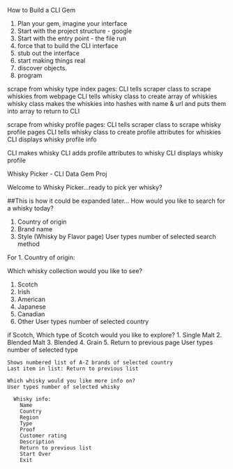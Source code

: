 How to Build a CLI Gem

1. Plan your gem, imagine your interface
2. Start with the project structure - google
3. Start with the entry point - the file run
4. force that to build the CLI interface
5. stub out the interface
6. start making things real
7. discover objects.
8. program

scrape from whisky type index pages:
  CLI tells scraper class to scrape whiskies from webpage
  CLI tells whisky class to create array of whiskies
  whisky class makes the whiskies into hashes with name & url and puts them into array to return to CLI

scrape from whisky profile pages:
  CLI tells scraper class to scrape whisky profile pages
  CLI tells whisky class to create profile attributes for whiskies
  CLI displays whisky profile info

CLI makes whisky
CLI adds profile attributes to whisky
CLI displays whisky profile

Whisky Picker - CLI Data Gem Proj

Welcome to Whisky Picker...ready to pick yer whisky?

##This is how it could be expanded later...
How would you like to search for a whisky today?
1. Country of origin
2. Brand name
3. Style (Whisky by Flavor page)
User types number of selected search method

For 1. Country of origin:


  Which whisky collection would you like to see?
  1. Scotch
  2. Irish
  3. American
  4. Japanese
  5. Canadian
  6. Other
  User types number of selected country

   if Scotch,
    Which type of Scotch would you like to explore?
    1. Single Malt
    2. Blended Malt
    3. Blended
    4. Grain
    5. Return to previous page
    User types number of selected type

    Shows numbered list of A-Z brands of selected country
    Last item in list: Return to previous list

    Which whisky would you like more info on?
    User types number of selected whisky

      Whisky info:
        Name
        Country
        Region
        Type
        Proof
        Customer rating
        Description
        Return to previous list
        Start Over
        Exit
